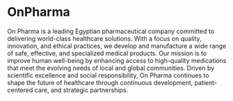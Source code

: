 # OnPharma

On Pharma is a leading Egyptian pharmaceutical company committed to delivering world-class healthcare solutions. With a focus on quality, innovation, and ethical practices, we develop and manufacture a wide range of safe, effective, and specialized medical products. Our mission is to improve human well-being by enhancing access to high-quality medications that meet the evolving needs of local and global communities. Driven by scientific excellence and social responsibility, On Pharma continues to shape the future of healthcare through continuous development, patient-centered care, and strategic partnerships.


